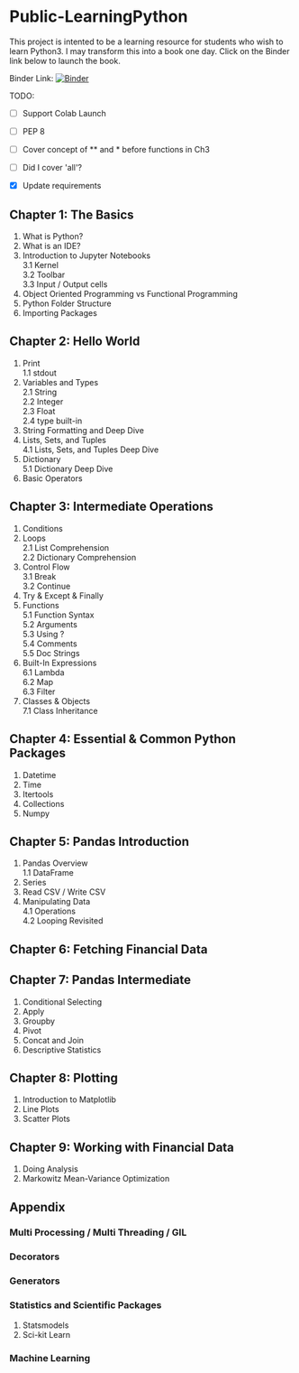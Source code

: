 # Public-LearningPython

This project is intented to be a learning resource for students who wish to learn Python3. I may transform this into a book one day. Click on the Binder link below to launch the book.

Binder Link: [![Binder](http://mybinder.org/badge.svg)](https://mybinder.org/v2/gh/nickpollari/Public-LearningPython/master)


TODO:
- [ ] Support Colab Launch
- [ ] PEP 8
- [ ] Cover concept of ** and * before functions in Ch3
- [ ] Did I cover 'all'?
- [x] Update requirements



## Chapter 1: The Basics
1. What is Python?<br>
2. What is an IDE?<br>
3. Introduction to Jupyter Notebooks  
  3.1 Kernel  
  3.2 Toolbar  
  3.3 Input / Output cells<br>
4. Object Oriented Programming vs Functional Programming<br>
5. Python Folder Structure<br>
6. Importing Packages<br>

## Chapter 2: Hello World
1. Print  
  1.1 stdout<br>
2. Variables and Types  
  2.1 String  
  2.2 Integer  
  2.3 Float  
  2.4 type built-in<br>
3. String Formatting and Deep Dive<br>
4. Lists, Sets, and Tuples  
  4.1 Lists, Sets, and Tuples Deep Dive<br>
5. Dictionary  
  5.1 Dictionary Deep Dive<br>
6. Basic Operators<br>

## Chapter 3: Intermediate Operations
1. Conditions<br>
2. Loops  
  2.1 List Comprehension  
  2.2 Dictionary Comprehension<br>
3. Control Flow  
  3.1 Break  
  3.2 Continue<br>
4. Try & Except & Finally<br>
5. Functions  
  5.1 Function Syntax  
  5.2 Arguments  
  5.3 Using ?  
  5.4 Comments  
  5.5 Doc Strings<br>
6. Built-In Expressions  
  6.1 Lambda  
  6.2 Map  
  6.3 Filter<br>
7. Classes & Objects  
  7.1 Class Inheritance<br>

## Chapter 4: Essential & Common Python Packages
1. Datetime
2. Time
3. Itertools
4. Collections
5. Numpy

## Chapter 5: Pandas Introduction
1. Pandas Overview  
  1.1 DataFrame <br>
2. Series<br>
3. Read CSV / Write CSV<br>
4. Manipulating Data  
  4.1 Operations  
  4.2 Looping Revisited<br>

## Chapter 6: Fetching Financial Data

## Chapter 7: Pandas Intermediate
1. Conditional Selecting<br>
2. Apply
3. Groupby<br>
4. Pivot<br>
5. Concat and Join<br>
6. Descriptive Statistics<br>

## Chapter 8: Plotting
1. Introduction to Matplotlib<br>
2. Line Plots<br>
3. Scatter Plots<br>

## Chapter 9: Working with Financial Data
1. Doing Analysis<br>
2. Markowitz Mean-Variance Optimization<br>

## Appendix
### Multi Processing / Multi Threading / GIL
### Decorators
### Generators
### Statistics and Scientific Packages
1. Statsmodels
2. Sci-kit Learn
### Machine Learning
